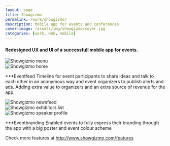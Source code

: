 ```yaml
---
layout: page
title: Showgizmo
permalink: /work/showgizmo/
description: Mobile app for events and conferences
cover-image: /assets/img/showgizmo/cover.jpg
categories: [work, web, mobile]
---
```


#### Redesigned UX and UI of a successfull mobile app for events.

<div class="row outline">
  <div class="col-xs-12 col-sm-6">
    <img src="/assets/img/showgizmo/showgizmo_v6_menu.png" alt="Showgizmo menu">
  </div>
  <div class="col-xs-12 col-sm-6">
    <img src="/assets/img/showgizmo/showgizmo_v6_show-info2.png" alt="Showgizmo home">
  </div>
</div>

***Eventfeed
Timeline for event participants to share ideas and talk to each other in an anonymous way and event organizers to publish alerts and ads. Adding extra value to organizers and an extra source of revenue for the app.


<div class="row outline">
  <div class="col-xs-12 col-sm-4">
    <img src="/assets/img/showgizmo/showgizmo_v6_newsfeed.png" alt="Showgizmo newsfeed" >
  </div>
  <div class="col-xs-12 col-sm-4">
    <img src="/assets/img/showgizmo/showgizmo_v6_exhibitors-list.png" alt="Showgizmo exhibitors list" >
  </div>
  <div class="col-xs-12 col-sm-4">
    <img src="/assets/img/showgizmo/showgizmo_v6_speaker-profile.png" alt="Showgizmo speaker profile" >
  </div>
</div>

***Eventbranding
Enabled events to fully express their branding through the app with a big poster and event colour scheme

Check more features at http://www.showgizmo.com/features